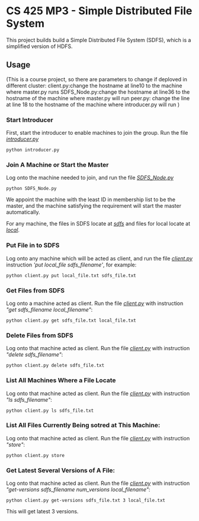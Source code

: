 # CS 425 MP3 - Simple Distributed File System

This project builds build a Simple Distributed File System (SDFS), which is a simplified version of HDFS.

## Usage
(This is a course project, so there are parameters to change if deploved in different cluster:
client.py:change the hostname at line10 to the machine where master.py runs
SDFS_Node.py:change the hostname at line36 to the hostname of the  machine where master.py will run
peer.py: change the line at line 18 to the hostname of the  machine where introducer.py will run
)
### Start Introducer
First, start the introducer to enable machines to join the group. Run the file [*introducer.py*](introducer.py)
```
python introducer.py
```

### Join A Machine or Start the Master
Log onto the machine needed to join, and run the file [*SDFS_Node.py*](SDFS_Node.py)
```
python SDFS_Node.py
```
We appoint the machine with the least ID in membership list to be the master, and the machine satisfying the requirement will start the master automatically.

For any machine, the files in SDFS locate at [*sdfs*](sdfs) and files for local locate at [*local*](local).

### Put File in to SDFS
Log onto any machine which will be acted as client, and run the file [*client.py*](client.py) instruction *'put local_file sdfs_filename'*, for example:
```
python client.py put local_file.txt sdfs_file.txt
```

### Get Files from SDFS
Log onto a machine acted as client. Run the file  [*client.py*](client.py) with instruction *"get sdfs_filename local_filename"*:
```
python client.py get sdfs_file.txt local_file.txt
```

### Delete Files from SDFS
Log onto that machine acted as client. Run the file  [*client.py*](client.py) with instruction *"delete sdfs_filename"*:
```
python client.py delete sdfs_file.txt
```

### List All Machines Where a File Locate
Log onto that machine acted as client. Run the file  [*client.py*](client.py) with instruction *"ls sdfs_filename"*:
```
python client.py ls sdfs_file.txt
```

### List All Files Currently Being sotred at This Machine:
Log onto that machine acted as client. Run the file  [*client.py*](client.py) with instruction *"store"*:
```
python client.py store
```

### Get Latest Several Versions of A File:
Log onto that machine acted as client. Run the file  [*client.py*](client.py) with instruction *"get-versions sdfs_filename num_versions local_filename"*:
```
python client.py get-versions sdfs_file.txt 3 local_file.txt
```
This will get latest 3 versions.


